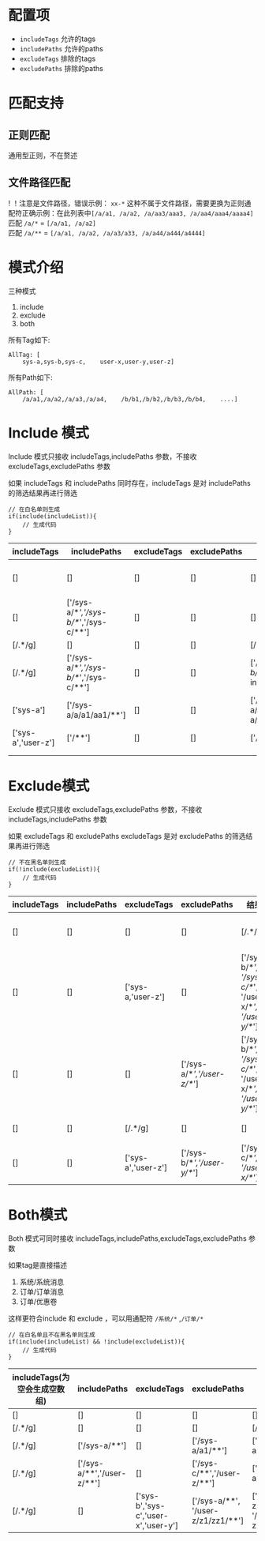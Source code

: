 # 配置项

- `includeTags` 允许的tags
- `includePaths` 允许的paths
- `excludeTags` 排除的tags
- `excludePaths` 排除的paths

# 匹配支持

## 正则匹配

通用型正则，不在赘述

## 文件路径匹配

! ！注意是文件路径，错误示例： `xx-*` 这种不属于文件路径，需要更换为正则通配符正确示例：在此列表中`[/a/a1, /a/a2, /a/aa3/aaa3, /a/aa4/aaa4/aaaa4]`  
匹配 `/a/*` = `[/a/a1, /a/a2]`  
匹配 `/a/**` = `[/a/a1, /a/a2, /a/a3/a33, /a/a44/a444/a4444]`

# 模式介绍

三种模式

1. include
2. exclude
3. both

所有Tag如下:

```
AllTag: [
    sys-a,sys-b,sys-c,    user-x,user-y,user-z]
```

所有Path如下:

```
AllPath: [
    /a/a1,/a/a2,/a/a3,/a/a4,    /b/b1,/b/b2,/b/b3,/b/b4,    ....]
```

# Include 模式

Include 模式只接收 includeTags,includePaths 参数，不接收 excludeTags,excludePaths 参数

如果 includeTags 和 includePaths 同时存在，includeTags 是对 includePaths 的筛选结果再进行筛选

```
// 在白名单则生成
if(include(includeList)){
    // 生成代码
}
```

| includeTags | includePaths | excludeTags | excludePaths | 结果 | 备注 |
| --- | --- | --- | --- | --- | --- |
| [] | [] | [] | [] | [] = includeTags | includetags为空，跳过所有步骤 |
| [] | ['/sys-a/\**','/sys-b/\**','/sys-c/\**'] | [] | [] | [] = includeTags | includetags为空，跳过所有步骤 |
| [/.*/g] | [] | [] | [] | [/.*/g] = includeTags |  |
| [/.*/g] | ['/sys-a/\**','/sys-b/\**','/sys-c/\**'] | [] | [] | ['/sys-a/\**','/sys-b/\**','/sys-c/\**'] = includePaths |  |
| ['sys-a'] | ['/sys-a/a/a1/aa1/\**'] | [] | [] | ['/sys-a/a/a1/aa1/aaa1','/sys-a/a/a1/aa1/aaa1/aaaa1'] | 通配符规则 |
| ['sys-a','user-z'] | ['/**'] | [] | [] | ['/sys-a/\**','/user-z/\**'] |  |
|  |  |  |  |  |  |
|  |  |  |  |  |  |

# Exclude模式

Exclude 模式只接收 excludeTags,excludePaths 参数，不接收 includeTags,includePaths 参数

如果 excludeTags 和 excludePaths excludeTags 是对 excludePaths 的筛选结果再进行筛选

```
// 不在黑名单则生成
if(!include(excludeList)){
    // 生成代码
}
```

| includeTags | includePaths | excludeTags | excludePaths | 结果 | 备注 |
| --- | --- | --- | --- | --- | --- |
| [] | [] | [] | [] | [/.*/g] | 没有排除项，生成所有 |
| [] | [] | ['sys-a,'user-z'] | [] | ['/sys-b/\**', '/sys-c/\**', '/user-x/\**', '/user-y/\**'] | 全集与excludeTags的差集 |
| [] | [] | [] | ['/sys-a/\**','/user-z/\**'] | ['/sys-b/\**', '/sys-c/\**', '/user-x/\**', '/user-y/\**'] | 全集与excludeTags的差集 |
| [] | [] | [/.*/g] | [] | [] | 排除了所有，是空集 |
| [] | [] | ['sys-a','user-z'] | ['/sys-b/\**','/user-y/\**'] | ['/sys-c/\**', '/user-x/\**'] | 先排除tag，然后排除path |

# Both模式

Both 模式可同时接收 includeTags,includePaths,excludeTags,excludePaths 参数

如果tag是直接描述

1. 系统/系统消息
2. 订单/订单消息
3. 订单/优惠卷

这样更符合include 和 exclude ，可以用通配符 `/系统/*` ,`/订单/*`

```
// 在白名单且不在黑名单则生成
if(include(includeList) && !include(excludeList)){
    // 生成代码
}
```

| includeTags(为空会生成空数组) | includePaths | excludeTags | excludePaths | 结果 | 备注 |
| --- | --- | --- | --- | --- | --- |
| [] | [] | [] | [] | [] |  |
| [/.*/g] | [] | [] | [] | [/.*/g] |  |
| [/.*/g] | ['/sys-a/**'] | [] | ['/sys-a/a1/**'] | ['/sys-a/a1'] |  |
| [/.*/g] | ['/sys-a/**','/user-z/\**'] | [] | ['/sys-c/**','/user-z/\**'] | ['/sys-a/**'] |  |
| [/.*/g] | [] | ['sys-b','sys-c','user-x','user-y'] | ['/sys-a/**', '/user-z/z1/zz1/\**'] | ['/user-z/z1', '/user-z/z1/zz1'] |  |
